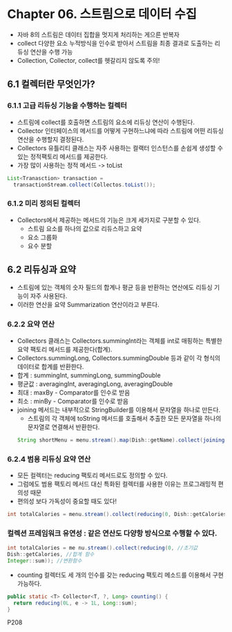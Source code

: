# Chapter 06. 스트림으로 데이터 수집 

- 자바 8의 스트림은 데이터 집합을 멋지게 처리하는 게으른 반복자
- collect 다양한 요소 누적방식을 인수로 받아서 스트림을 최종 결과로 도출하는 리듀싱 연산을 수행 가능
- Collection, Collector, collect를 헷갈리지 않도록 주의!

## 6.1 컬렉터란 무엇인가?

### 6.1.1 고급 리듀싱 기능을 수행하는 컬렉터

- 스트림에 collect를 호출하면 스트림의 요소에 리듀싱 연산이 수행된다.
- Collector 인터페이스의 메서드를 어떻게 구현하느냐에 따라 스트림에 어떤 리듀싱 연산을 수행할지 결정된다.
- Collectors 유틀리티 클래스는 자주 사용하는 컬랙터 인스턴스를 손쉽게 생성할 수 있는 정적팩토리 메서드를 제공한다. 
- 가장 많이 사용하는 정적 메서드 -> toList
```java
List<Tranasction> transaction = 
  transactionStream.collect(Collectos.toList());
```

### 6.1.2 미리 정의된 컬렉터 

- Collectors에서 제공하는 메서드의 기능은 크게 세가지로 구분할 수 있다.
  - 스트림 요소를 하나의 값으로 리듀스하고 요약
  - 요소 그룹화
  - 요수 분할

## 6.2 리듀싱과 요약

- 스트림에 있는 객체의 숫자 필드의 합계나 평균 등을 반환하는 연산에도 리듀싱 기능이 자주 사용된다.
- 이러한 연산을 요약 Summarization 연산이라고 부른다.

### 6.2.2 요약 연산

- Collectors 클래스는 Collectors.summingInt라는 객체를 int로 매핑하는 특별한 요약 팩토리 메서드를 제공한다(합계).
- Collectors.summingLong, Collectors.summingDouble 등과 같이 각 형식의 데이터로 합계를 반환한다.
- 합계 : summingInt, summingLong, summingDouble
- 평균값 : averagingInt, averagingLong, averagingDouble
- 최대 : maxBy - Comparator를 인수로 받음
- 최소 : minBy - Comparator를 인수로 받음
- joining 메서드는 내부적으로 StringBuilder를 이용해서 문자열을 하나로 만든다.
  - 스트림의 각 객체에 toString 메서드를 호출해서 추출한 모든 문자열을 하나의 문자열로 연결해서 반환한다.
  ```java
  String shortMenu = menu.stream().map(Dish::getName).collect(joining());
  ```



### 6.2.4 범용 리듀싱 요약 연산

- 모든 컬렉터는 reducing 팩토리 메서드로도 정의할 수 있다.
- 그럼에도 범용 팩토리 메서드 대신 특화된 컬렉터를 사용한 이유는 프로그래밍적 편의성 때문
- 편의성 보다 가독성이 중요할 때도 있다!

```java
int totalCalories = menu.stream().collect(reducing(0, Dish::getCalories, (i,j) -> i+j));
```


### 컬렉션 프레임워크 유연성 : 같은 연산도 다양항 방식으로 수행할 수 있다.

```java 
int totalCalories = me nu.stream().collect(reducing(0, //초기값
Dish::getCalories, //합계 함수
Integer::sum)); //변환함수 
```

- counting 컬렉터도 세 개의 인수를 갖는 reducing 팩토리 메소드를 이용해서 구현 가능하다.

```java
public static <T> Collector<T, ?, Long> counting() {
  return reducing(0L, e -> 1L, Long::sum); 
}
```

P208